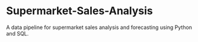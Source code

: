 # Supermarket-Sales-Analysis
A data pipeline for supermarket sales analysis and forecasting using Python and SQL.
